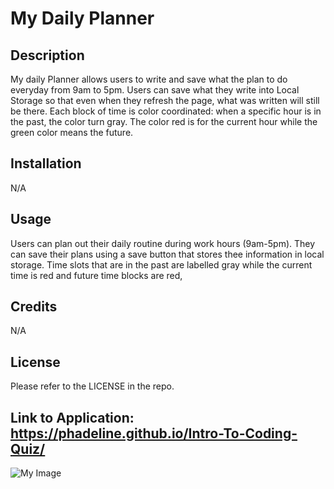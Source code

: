 # My Daily Planner

## Description
My daily Planner allows users to write and save what the plan to do everyday from 9am to 5pm. Users can save what they write into Local Storage so that even when they refresh the page, what was written will still be there. Each block of time is color coordinated:
when a specific hour is in the past, the color turn gray. The color red is for the current hour while the green color means the future.

## Installation
N/A

## Usage
Users can plan out their daily routine during work hours (9am-5pm). They can save their plans using a save button that stores thee information in local storage. Time slots that are in the past are labelled gray while the current time is red and future time blocks are red, 

## Credits
N/A

## License
Please refer to the LICENSE in the repo.

## Link to Application: https://phadeline.github.io/Intro-To-Coding-Quiz/

![My Image](./develop/images/Screen%20Shot%202022-11-10%20at%2010.35.55%20AM.png)


